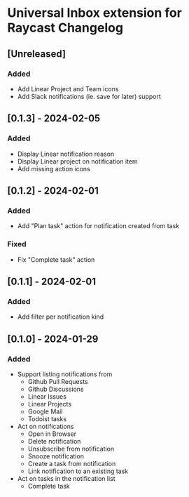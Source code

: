 # Universal Inbox extension for Raycast Changelog

## [Unreleased]

### Added

- Add Linear Project and Team icons
- Add Slack notifications (ie. save for later) support

## [0.1.3] - 2024-02-05

### Added

- Display Linear notification reason
- Display Linear project on notification item
- Add missing action icons

## [0.1.2] - 2024-02-01

### Added

- Add "Plan task" action for notification created from task

### Fixed

- Fix "Complete task" action

## [0.1.1] - 2024-02-01

### Added

- Add filter per notification kind

## [0.1.0] - 2024-01-29

### Added

- Support listing notifications from
  - Github Pull Requests
  - Github Discussions
  - Linear Issues
  - Linear Projects
  - Google Mail
  - Todoist tasks
- Act on notifications
  - Open in Browser
  - Delete notification
  - Unsubscribe from notification
  - Snooze notification
  - Create a task from notification
  - Link notification to an existing task
- Act on tasks in the notification list
  - Complete task
